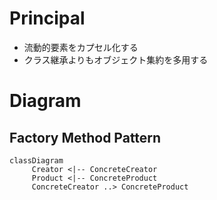 # Principal

- 流動的要素をカプセル化する
- クラス継承よりもオブジェクト集約を多用する

# Diagram

## Factory Method Pattern

```mermaid
classDiagram
     Creator <|-- ConcreteCreator
     Product <|-- ConcreteProduct
     ConcreteCreator ..> ConcreteProduct
```
